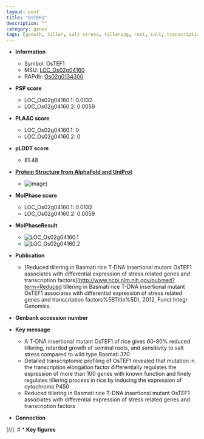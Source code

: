 ```yaml
---
layout: post
title: "OsTEF1"
description: ""
category: genes
tags: [growth, tiller, salt stress, tillering, root, salt, transcription factor]
---
```


* **Information**  
    + Symbol: OsTEF1  
    + MSU: [LOC_Os02g04160](http://rice.plantbiology.msu.edu/cgi-bin/ORF_infopage.cgi?orf=LOC_Os02g04160)  
    + RAPdb: [Os02g0134300](http://rapdb.dna.affrc.go.jp/viewer/gbrowse_details/irgsp1?name=Os02g0134300)  

* **PSP score**  
    + LOC_Os02g04160.1: 0.0132 
    + LOC_Os02g04160.2: 0.0059 

* **PLAAC score**  
    + LOC_Os02g04160.1: 0 
    + LOC_Os02g04160.2: 0 

* **pLDDT score**
    + 81.48

* **[Protein Structure from AlphaFold and UniProt](https://www.uniprot.org/uniprotkb/Q0E463/entry#structure)**
    + ![image](https://ricepsp.github.io/images/Q0/AF-Q0E463-F1.png))

* **MolPhase score**
    + LOC_Os02g04160.1: 0.0132
    + LOC_Os02g04160.2: 0.0059

* **MolPhaseResult**
    + ![LOC_Os02g04160.1](https://ricepsp.github.io/pictures/LOC_Os02g/LOC_Os02g04160.1.png)
    + ![LOC_Os02g04160.2](https://ricepsp.github.io/pictures/LOC_Os02g/LOC_Os02g04160.2.png)

* **Publication**  
    + [Reduced tillering in Basmati rice T-DNA insertional mutant OsTEF1 associates with differential expression of stress related genes and transcription factors](http://www.ncbi.nlm.nih.gov/pubmed?term=Reduced tillering in Basmati rice T-DNA insertional mutant OsTEF1 associates with differential expression of stress related genes and transcription factors%5BTitle%5D), 2012, Funct Integr Genomics.

* **Genbank accession number**  

* **Key message**  
    + A T-DNA insertional mutant OsTEF1 of rice gives 60-80% reduced tillering, retarded growth of seminal roots, and sensitivity to salt stress compared to wild type Basmati 370
    + Detailed transcriptomic profiling of OsTEF1 revealed that mutation in the transcription elongation factor differentially regulates the expression of more than 100 genes with known function and finely regulates tillering process in rice by inducing the expression of cytochrome P450
    + Reduced tillering in Basmati rice T-DNA insertional mutant OsTEF1 associates with differential expression of stress related genes and transcription factors

* **Connection**  

[//]: # * **Key figures**  


